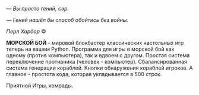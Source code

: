 *— Вы просто гений, сэр.*

*— Гений нашёл бы способ обойтись без войны.*


*Перл Харбор* © 


**МОРСКОЙ БОЙ** - мировой блокбастер классических настольных игр теперь на вашем Python.
Программа для игры в морской бой как одному (против компьютера), так и вдвоем с другом.
Простая система переключение противника (человек - компьютер).
Сбалансированная система генерации кораблей.
Кнопки обнаружения кораблей игроков.
А главное - простота кода, которая укладывается в 500 строк.

Приятной Игры, комрады.
